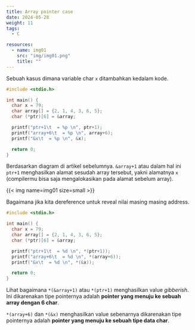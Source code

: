 ```yaml
---
title: Array pointer case
date: 2024-05-28
weight: 11
tags:
  - C

resources:
  - name: img01
    src: "img/img01.png"
    title: ""
---
```


Sebuah kasus dimana variable char `x` ditambahkan kedalam kode.

```c
#include <stdio.h>

int main() {
  char x = 79;
  char array[] = {2, 1, 4, 3, 6, 5};
  char (*ptr)[6] = &array;

  printf("ptr+1\t  = %p \n", ptr+1);
  printf("array+6\t  = %p \n", array+6);
  printf("&x\t  = %p \n", &x);

  return 0;
}
```

Berdasarkan diagram di artikel sebelumnya. `&array+1` atau dalam hal ini `ptr+1` menghasilkan alamat sesudah array tersebut, yakni alamatnya `x` (compilermu bisa saja mengalokasikan pada alamat sebelum array).

{{< img name=img01 size=small >}}

Bagaimana jika kita dereference untuk reveal nilai masing masing address.

```c
#include <stdio.h>

int main() {
  char x = 79;
  char array[] = {2, 1, 4, 3, 6, 5};
  char (*ptr)[6] = &array;

  printf("ptr+1\t  = %d \n", *(ptr+1));
  printf("array+6\t  = %d \n", *(array+6));
  printf("&x\t  = %d \n", *(&x));

  return 0;
}
```

Lihat bagaimana `*(&array+1)` atau `*(ptr+1)` menghasilkan value *gibberish*. Ini dikarenakan tipe pointernya adalah **pointer yang menuju ke sebuah array dengan 6 char**.

`*(array+6)` dan `*(&x)` menghasilkan value sebenarnya dikarenakan tipe pointernya adalah **pointer yang menuju ke sebuah tipe data char**.
